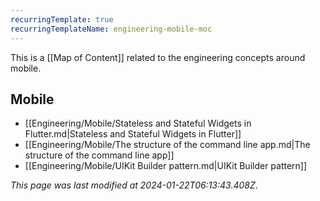 ```yaml
---
recurringTemplate: true
recurringTemplateName: engineering-mobile-moc
---
```


This is a [[Map of Content]] related to the engineering concepts around mobile.

## Mobile
- [[Engineering/Mobile/Stateless and Stateful Widgets in Flutter.md|Stateless and Stateful Widgets in Flutter]]
- [[Engineering/Mobile/The structure of the command line app.md|The structure of the command line app]]
- [[Engineering/Mobile/UIKit Builder pattern.md|UIKit Builder pattern]]

*This page was last modified at 2024-01-22T06:13:43.408Z*.
